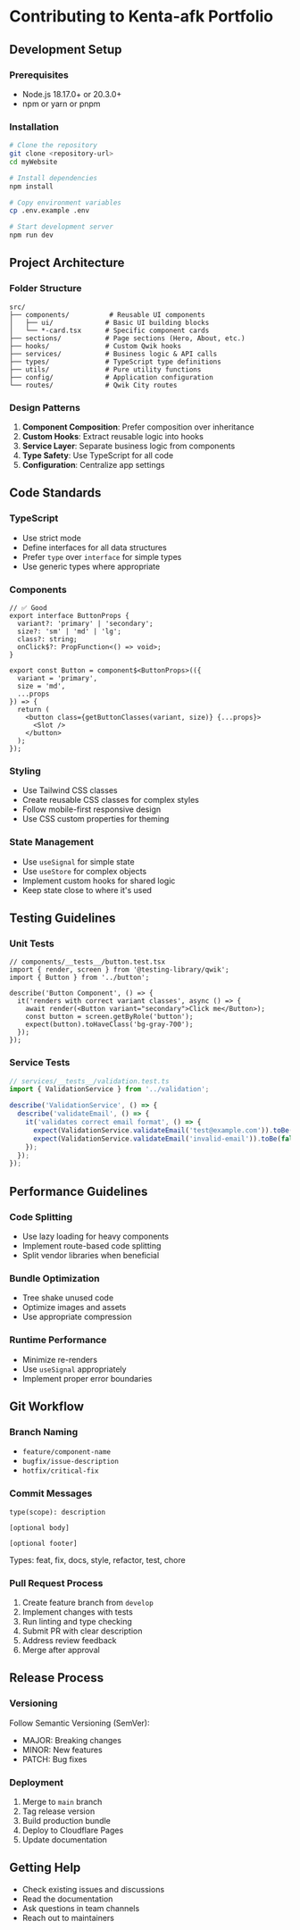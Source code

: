 # Contributing to Kenta-afk Portfolio

## Development Setup

### Prerequisites
- Node.js 18.17.0+ or 20.3.0+
- npm or yarn or pnpm

### Installation
```bash
# Clone the repository
git clone <repository-url>
cd myWebsite

# Install dependencies
npm install

# Copy environment variables
cp .env.example .env

# Start development server
npm run dev
```

## Project Architecture

### Folder Structure
```
src/
├── components/          # Reusable UI components
│   ├── ui/             # Basic UI building blocks
│   └── *-card.tsx      # Specific component cards
├── sections/           # Page sections (Hero, About, etc.)
├── hooks/              # Custom Qwik hooks
├── services/           # Business logic & API calls
├── types/              # TypeScript type definitions
├── utils/              # Pure utility functions
├── config/             # Application configuration
└── routes/             # Qwik City routes
```

### Design Patterns

1. **Component Composition**: Prefer composition over inheritance
2. **Custom Hooks**: Extract reusable logic into hooks
3. **Service Layer**: Separate business logic from components
4. **Type Safety**: Use TypeScript for all code
5. **Configuration**: Centralize app settings

## Code Standards

### TypeScript
- Use strict mode
- Define interfaces for all data structures
- Prefer `type` over `interface` for simple types
- Use generic types where appropriate

### Components
```tsx
// ✅ Good
export interface ButtonProps {
  variant?: 'primary' | 'secondary';
  size?: 'sm' | 'md' | 'lg';
  class?: string;
  onClick$?: PropFunction<() => void>;
}

export const Button = component$<ButtonProps>(({ 
  variant = 'primary', 
  size = 'md',
  ...props 
}) => {
  return (
    <button class={getButtonClasses(variant, size)} {...props}>
      <Slot />
    </button>
  );
});
```

### Styling
- Use Tailwind CSS classes
- Create reusable CSS classes for complex styles
- Follow mobile-first responsive design
- Use CSS custom properties for theming

### State Management
- Use `useSignal` for simple state
- Use `useStore` for complex objects
- Implement custom hooks for shared logic
- Keep state close to where it's used

## Testing Guidelines

### Unit Tests
```tsx
// components/__tests__/button.test.tsx
import { render, screen } from '@testing-library/qwik';
import { Button } from '../button';

describe('Button Component', () => {
  it('renders with correct variant classes', async () => {
    await render(<Button variant="secondary">Click me</Button>);
    const button = screen.getByRole('button');
    expect(button).toHaveClass('bg-gray-700');
  });
});
```

### Service Tests
```ts
// services/__tests__/validation.test.ts
import { ValidationService } from '../validation';

describe('ValidationService', () => {
  describe('validateEmail', () => {
    it('validates correct email format', () => {
      expect(ValidationService.validateEmail('test@example.com')).toBe(true);
      expect(ValidationService.validateEmail('invalid-email')).toBe(false);
    });
  });
});
```

## Performance Guidelines

### Code Splitting
- Use lazy loading for heavy components
- Implement route-based code splitting
- Split vendor libraries when beneficial

### Bundle Optimization
- Tree shake unused code
- Optimize images and assets
- Use appropriate compression

### Runtime Performance
- Minimize re-renders
- Use `useSignal` appropriately
- Implement proper error boundaries

## Git Workflow

### Branch Naming
- `feature/component-name`
- `bugfix/issue-description`
- `hotfix/critical-fix`

### Commit Messages
```
type(scope): description

[optional body]

[optional footer]
```

Types: feat, fix, docs, style, refactor, test, chore

### Pull Request Process
1. Create feature branch from `develop`
2. Implement changes with tests
3. Run linting and type checking
4. Submit PR with clear description
5. Address review feedback
6. Merge after approval

## Release Process

### Versioning
Follow Semantic Versioning (SemVer):
- MAJOR: Breaking changes
- MINOR: New features
- PATCH: Bug fixes

### Deployment
1. Merge to `main` branch
2. Tag release version
3. Build production bundle
4. Deploy to Cloudflare Pages
5. Update documentation

## Getting Help

- Check existing issues and discussions
- Read the documentation
- Ask questions in team channels
- Reach out to maintainers
